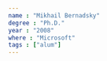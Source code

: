 ```yaml
---
name : "Mikhail Bernadsky"
degree : "Ph.D."
year : "2008"
where : "Microsoft"
tags : ["alum"]
---
```

